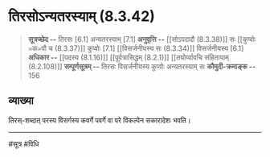 # तिरसोऽन्यतरस्याम् (8.3.42)
> **सूत्रच्छेद --** तिरसः [6.1] अन्यतरस्याम् [7.1]
> **अनुवृत्ति --** [[सोऽपदादौ (8.3.38)]] सः [[कुप्वोः ≍क≍पौ च (8.3.37)]] कुप्वोः [7.1] [[विसर्जनीयस्य सः (8.3.34)]] विसर्जनीयस्य [6.1]
> **अधिकार --** [[पदस्य (8.1.16)]] [[पूर्वत्रासिद्धम् (8.2.1)]] [[तयोर्य्वावचि संहितायाम्  (8.2.108)]]
> **सम्पूर्णसूत्रम् --** तिरसः विसर्जनीयस्य कुप्वोः अन्यतरस्याम् सः
> **कौमुदी-क्रमाङ्क --** 156

## व्याख्या

तिरस्-शब्दात् परस्य विसर्गस्य कवर्गे पवर्गे वा परे विकल्पेन सकारादेशः भवति।

---
#सूत्र #विधि 